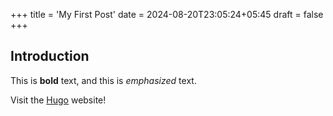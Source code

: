 +++
title = 'My First Post'
date = 2024-08-20T23:05:24+05:45
draft = false
+++

## Introduction

This is **bold** text, and this is *emphasized* text.

Visit the [Hugo](https://gohugo.io) website!
